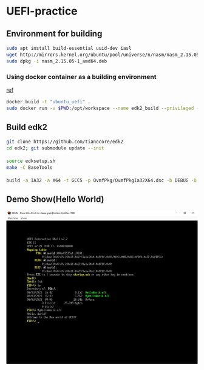 # UEFI-practice

## Environment for building
```bash
sudo apt install build-essential uuid-dev iasl
wget http://mirrors.kernel.org/ubuntu/pool/universe/n/nasm/nasm_2.15.05-1_amd64.deb
sudo dpkg -i nasm_2.15.05-1_amd64.deb
```
### Using docker container as a building environment
[ref](Dockerfile)
```bash
docker build -t "ubuntu_uefi" .
sudo docker run -v $PWD:/opt/workspace --name edk2_build --privileged -it ubuntu_uefi
```
## Build edk2
```bash
git clone https://github.com/tianocore/edk2
cd edk2; git submodule update --init

source edksetup.sh
make -C BaseTools

build -a IA32 -a X64 -t GCC5 -p OvmfPkg/OvmfPkgIa32X64.dsc -b DEBUG -D DEBUG_ON_SERIAL_PORT
```

## Demo Show(Hello World)
![demo show](hello.jpg)
